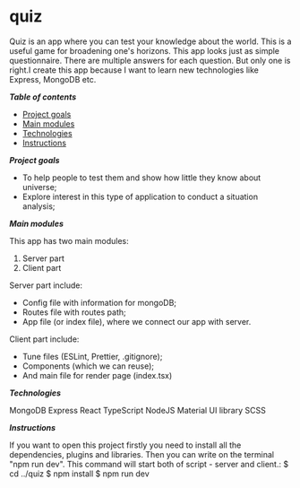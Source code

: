 # quiz

Quiz is an app where you can test your knowledge about the world. This is a useful game for broadening one's horizons. This app looks just as simple questionnaire. There are multiple answers for each question. But only one is right.I create this app because I want to learn new technologies like Express, MongoDB etc.

**_Table of contents_**

- [Project goals](#project-goals)
- [Main modules](#main-modules)
- [Technologies](#technologies)
- [Instructions](#instructions)

**_Project goals_**

- To help people to test them and show how little they know about universe;
- Explore interest in this type of application to conduct a situation analysis;

**_Main modules_**

This app has two main modules:

1. Server part
2. Client part

Server part include:

- Config file with information for mongoDB;
- Routes file with routes path;
- App file (or index file), where we connect our app with server.

Client part include:

- Tune files (ESLint, Prettier, .gitignore);
- Components (which we can reuse);
- And main file for render page (index.tsx)

**_Technologies_**

MongoDB
Express
React
TypeScript
NodeJS
Material UI library
SCSS

**_Instructions_**

If you want to open this project firstly you need to install all the dependencies, plugins and libraries. Then you can write on the terminal "npm run dev". This command will start both of script - server and client.:
$ cd ../quiz
$ npm install
$ npm run dev
